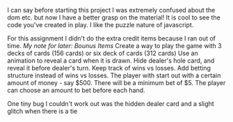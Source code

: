 I can say before starting this project I was extremely confused about the dom etc. but now I have a better grasp on the material! It is cool to see the code you've created in play. I like the puzzle nature of javascript. 

For this assignment I didn't do the extra credit items because I ran out of time.
*My note for later: Bounus Items*
Create a way to play the game with 3 decks of cards (156 cards) or six deck of cards (312 cards)
Use an animation to reveal a card when it is drawn.
Hide dealer's hole card, and reveal it before dealer's turn.
Keep track of wins vs losses.
Add betting structure instead of wins vs losses. The player with start out with a certain amount of money - say $500. There will be a minimum bet of $5. The player can choose an amount to bet before each hand.

One tiny bug I couldn't work out was the hidden dealer card and a slight glitch when there is a tie 